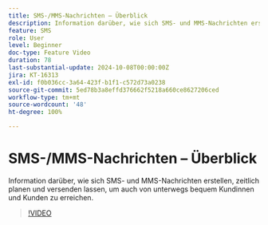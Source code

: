 ```yaml
---
title: SMS-/MMS-Nachrichten – Überblick
description: Information darüber, wie sich SMS- und MMS-Nachrichten erstellen, zeitlich planen und versenden lassen, um auch von unterwegs bequem Kundinnen und Kunden zu erreichen.
feature: SMS
role: User
level: Beginner
doc-type: Feature Video
duration: 78
last-substantial-update: 2024-10-08T00:00:00Z
jira: KT-16313
exl-id: f0b036cc-3a64-423f-b1f1-c572d73a0238
source-git-commit: 5ed78b3a8effd376662f5218a660ce8627206ced
workflow-type: tm+mt
source-wordcount: '48'
ht-degree: 100%

---
```


# SMS-/MMS-Nachrichten – Überblick

Information darüber, wie sich SMS- und MMS-Nachrichten erstellen, zeitlich planen und versenden lassen, um auch von unterwegs bequem Kundinnen und Kunden zu erreichen.

>[!VIDEO](https://video.tv.adobe.com/v/3432680/?learn=on)
